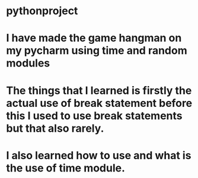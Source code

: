 # pythonproject
# I have made the game hangman on my pycharm using time and random modules
# The things that I learned is firstly the actual use of break statement before this I used to use break statements but that also rarely.
# I also learned how to use and what is the use of time module.
